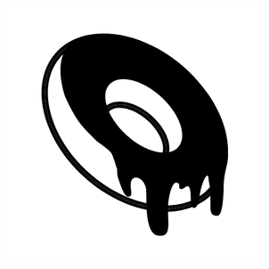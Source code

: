 <svg width="457" height="457" viewBox="0 0 457 457" fill="none" xmlns="http://www.w3.org/2000/svg">
<rect width="457" height="457" fill="white"/>
<path fill-rule="evenodd" clip-rule="evenodd" d="M110.873 65.787C95.334 84.1224 88.2325 112.651 103.072 159.799C126.475 210.967 136.876 216.246 161.032 241.095C188.882 261.12 186.411 260.157 191.483 274.318C192.938 278.382 194.684 285.453 196.683 290.156C196.683 298.075 197.256 303.164 199.499 309.565C205.202 325.839 210.433 340.764 217.51 340.106C223.233 339.574 222.616 334.72 221.79 328.231C221.193 323.538 220.488 317.99 221.993 312.603C225.579 299.768 245.301 305.269 248.887 326.355C249.047 327.296 249.4 349.911 249.4 329.4C248.887 367.381 250.131 408.481 271.542 410.232C293.955 412.066 288.207 391.187 288.207 362.619C288.207 340.106 295.349 315.006 302.491 315.006C312.705 315.006 305.052 324.901 311.097 326.355C318.898 328.231 329.299 303.354 329.299 348.228C329.299 364.065 341.315 367.609 344.901 340.106C348.487 312.603 360.052 292.434 360.948 307.103C361.554 317.01 364.59 323.058 364.388 334.052C364.291 339.334 364.388 354.598 364.388 359.359C364.388 374.027 371.53 374.523 376.291 374.523C383.433 374.523 387.037 360.153 388.194 324.529C388.194 303.103 393.546 285.57 394.754 279.194C395.339 276.107 395.911 273.085 395.911 268.598C395.911 254.847 399.508 213.606 360.948 156.752C339.701 129.138 297.355 92.1832 253.89 68.4265C201.894 40.0066 134.182 45.618 110.873 65.787ZM214.467 230.147C248.824 260.916 290.162 270.11 306.798 250.684C323.434 231.258 309.068 190.567 274.711 159.799C240.354 129.031 199.016 119.836 182.38 139.262C165.745 158.688 180.111 199.379 214.467 230.147Z" fill="black"/>
<path fill-rule="evenodd" clip-rule="evenodd" d="M266.823 359.614C306.859 364.061 342.904 353.57 365.791 327.435C388.678 301.3 394.323 264.186 384.633 225.087C374.944 185.995 349.95 145.099 311.872 111.753C273.794 78.4062 229.958 59.0256 189.93 54.5786C149.894 50.1307 113.849 60.622 90.9617 86.7571C68.0743 112.892 62.4297 150.006 72.12 189.105C81.8086 228.197 106.803 269.093 144.881 302.439C182.959 335.786 226.795 355.167 266.823 359.614ZM143.687 303.802C220.332 370.923 320.382 382.038 367.154 328.629C413.927 275.219 389.71 177.51 313.066 110.39C236.421 43.2692 136.371 32.154 89.5987 85.5634C42.8262 138.973 67.0425 236.682 143.687 303.802Z" fill="black"/>
<path fill-rule="evenodd" clip-rule="evenodd" d="M267.35 354.864C306.321 359.194 340.624 348.92 362.196 324.287C383.768 299.654 389.427 264.295 379.995 226.236C370.569 188.204 346.158 148.131 308.724 115.348C271.289 82.5647 228.346 63.6542 189.402 59.3277C150.432 54.9983 116.129 65.2721 94.5565 89.9052C72.9844 114.538 67.3257 149.897 76.7581 187.956C86.1841 225.988 110.594 266.062 148.029 298.844C185.464 331.627 228.407 350.538 267.35 354.864ZM266.095 366.163C224.571 361.55 179.505 341.521 140.539 307.397C101.573 273.273 75.7741 231.244 65.7234 190.691C55.6775 150.157 61.302 110.622 86.0039 82.4153C110.706 54.2083 149.153 43.4177 190.658 48.0287C232.182 52.6419 277.248 72.671 316.214 106.795C355.18 140.919 380.979 182.948 391.029 223.501C401.075 264.035 395.451 303.57 370.749 331.777C346.047 359.984 307.6 370.774 266.095 366.163ZM365.791 327.435C342.904 353.57 306.859 364.061 266.823 359.614C226.795 355.167 182.959 335.786 144.881 302.439C106.803 269.093 81.8086 228.197 72.12 189.105C62.4297 150.006 68.0743 112.892 90.9617 86.7571C113.849 60.622 149.894 50.1307 189.93 54.5786C229.958 59.0256 273.794 78.4062 311.872 111.753C349.95 145.099 374.944 185.995 384.633 225.087C394.323 264.186 388.678 301.3 365.791 327.435ZM266.623 361.414C226.183 356.922 182.01 337.363 143.687 303.802C105.365 270.242 80.1496 229.035 70.3615 189.541C60.5734 150.048 66.2124 112.268 89.5987 85.5634C112.985 58.8587 149.69 48.2852 190.13 52.7779C230.57 57.2706 274.743 76.8295 313.066 110.39C351.388 143.95 376.603 185.157 386.391 224.651C396.179 264.144 390.54 301.924 367.154 328.629C343.768 355.333 307.062 365.907 266.623 361.414Z" fill="black"/>
<path fill-rule="evenodd" clip-rule="evenodd" d="M245.515 280.041C259.327 282.531 271.03 279.844 277.887 272.014C284.744 264.184 285.864 252.23 281.573 238.866C277.295 225.543 267.714 211.151 253.773 198.942C239.832 186.733 224.302 179.135 210.53 176.652C196.718 174.161 185.015 176.848 178.158 184.678C171.301 192.508 170.181 204.463 174.472 217.826C178.75 231.15 188.331 245.542 202.272 257.751C216.213 269.959 231.743 277.558 245.515 280.041ZM201.078 259.114C229.371 283.89 264.369 290.2 279.25 273.208C294.131 256.216 283.259 222.355 254.967 197.579C226.674 172.803 191.676 166.493 176.795 183.485C161.914 200.477 172.786 234.337 201.078 259.114Z" fill="black"/>
<path fill-rule="evenodd" clip-rule="evenodd" d="M246.363 275.338C259.291 277.669 268.972 274.941 274.292 268.866C279.612 262.791 281.039 252.835 277.023 240.327C273.052 227.96 264.026 214.273 250.625 202.537C237.224 190.801 222.465 183.659 209.682 181.354C196.754 179.023 187.073 181.751 181.753 187.827C176.433 193.902 175.006 203.858 179.022 216.366C182.993 228.733 192.019 242.42 205.42 254.156C218.821 265.892 233.58 273.034 246.363 275.338ZM244.345 286.527C229.211 283.798 212.617 275.57 197.93 262.708C183.244 249.847 172.899 234.483 168.197 219.841C163.53 205.303 164.221 190.59 173.2 180.337C182.18 170.084 196.673 167.457 211.7 170.166C226.834 172.895 243.428 181.123 258.115 193.984C272.801 206.845 283.146 222.209 287.848 236.852C292.515 251.389 291.824 266.103 282.845 276.356C273.866 286.609 259.372 289.236 244.345 286.527ZM277.887 272.014C271.03 279.844 259.327 282.531 245.515 280.041C231.743 277.558 216.213 269.959 202.272 257.751C188.331 245.542 178.75 231.15 174.472 217.826C170.181 204.463 171.301 192.508 178.158 184.678C185.015 176.848 196.718 174.161 210.53 176.652C224.302 179.135 239.832 186.733 253.773 198.942C267.714 211.151 277.295 225.543 281.573 238.866C285.864 252.23 284.744 264.184 277.887 272.014ZM245.193 281.824C231.047 279.273 215.224 271.502 201.078 259.114C186.932 246.725 177.141 232.066 172.747 218.38C168.353 204.694 169.355 191.981 176.795 183.485C184.236 174.989 196.705 172.318 210.852 174.869C224.998 177.419 240.82 185.191 254.967 197.579C269.113 209.967 278.904 224.626 283.298 238.312C287.692 251.999 286.69 264.712 279.25 273.208C271.809 281.704 259.34 284.375 245.193 281.824Z" fill="black"/>
</svg>
